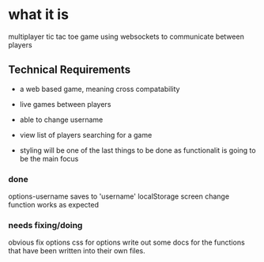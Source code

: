 
# what it is
multiplayer tic tac toe game using websockets to communicate between players


## Technical Requirements

 - a web based game, meaning cross compatability
 - live games between players 
 - able to change username 
 - view list of players searching for a game 
 

 - styling will be one of the last things to be done as functionalit is going to be the main focus
### done
options-username saves to 'username' localStorage
screen change function works as expected

 ### needs fixing/doing
obvious
fix options css for options
write out some docs for the functions that have been written into their own files.

